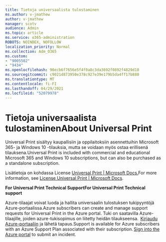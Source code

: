 ```yaml
---
title: Tietoja universaalista tulostaminen
ms.author: v-jmathew
author: v-jmathew
manager: scotv
audience: Admin
ms.topic: article
ms.service: o365-administration
ROBOTS: NOINDEX, NOFOLLOW
localization_priority: Normal
ms.collection: Adm_O365
ms.custom:
- "9005502"
- "9434"
ms.openlocfilehash: 90ecb6f7656e5f4f0a8c3da3692f0892f4829d10
ms.sourcegitcommit: c9021d873950e378c927e39e179b5da4ff17b880
ms.translationtype: MT
ms.contentlocale: fi-FI
ms.lasthandoff: 04/29/2021
ms.locfileid: "52079978"
---
```

# <a name="about-universal-print"></a><span data-ttu-id="e00db-102">Tietoja universaalista tulostaminen</span><span class="sxs-lookup"><span data-stu-id="e00db-102">About Universal Print</span></span>

<span data-ttu-id="e00db-103">Universal Print sisältyy kaupallisiin ja oppilaitoksiin asennettuihin Microsoft 365- ja Windows 10 -tilauksia, mutta se voidaan myös ostaa erillisenä tilauksena.</span><span class="sxs-lookup"><span data-stu-id="e00db-103">Universal Print is included with commercial and educational Microsoft 365 and Windows 10 subscriptions, but can also be purchased as a standalone subscription.</span></span>

<span data-ttu-id="e00db-104">Lisätietoja on kohdassa License [Universal Print | Microsoft Docs.](https://docs.microsoft.com/universal-print/fundamentals/universal-print-license)</span><span class="sxs-lookup"><span data-stu-id="e00db-104">For more information, see [License Universal Print | Microsoft Docs](https://docs.microsoft.com/universal-print/fundamentals/universal-print-license).</span></span>

<span data-ttu-id="e00db-105">**For Universal Print Technical Support**</span><span class="sxs-lookup"><span data-stu-id="e00db-105">**For Universal Print Technical support**</span></span>

<span data-ttu-id="e00db-106">Azure-tilaajat voivat luoda ja hallita universaalin tulostuksen tukipyyntöjä Azure-portaalissa.</span><span class="sxs-lookup"><span data-stu-id="e00db-106">Azure subscribers can create and manage support requests for Universal Print in the Azure portal.</span></span> <span data-ttu-id="e00db-107">Tuki on saatavilla Azure-tilaajille, joiden azure-tukisopimus on liitetty heidän tilaukseensa.  [Kirjaudu Azure-portaaliin](https://ms.portal.azure.com/#blade/Microsoft_Azure_Support/HelpAndSupportBlade/newsupportrequest) ja lähetä tapaus.</span><span class="sxs-lookup"><span data-stu-id="e00db-107">Support is available for Azure subscribers with an Azure Support Plan associated with their subscription. [Sign into the Azure portal](https://ms.portal.azure.com/#blade/Microsoft_Azure_Support/HelpAndSupportBlade/newsupportrequest) to submit an incident.</span></span>